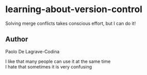 # learning-about-version-control

Solving merge conflicts takes conscious effort, but I can do it!

## Author

Paolo De Lagrave-Codina  

I like that many people can use it at the same time  
I hate that sometimes it is very confusing
